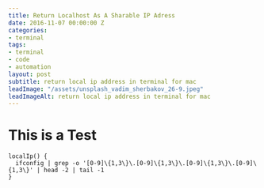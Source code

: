 ```yaml
---
title: Return Localhost As A Sharable IP Adress
date: 2016-11-07 00:00:00 Z
categories:
- terminal
tags:
- terminal
- code
- automation
layout: post
subtitle: return local ip address in terminal for mac
leadImage: "/assets/unsplash_vadim_sherbakov_26-9.jpeg"
leadImageAlt: return local ip address in terminal for mac
---
```


# This is a Test

```
localIp() {
  ifconfig | grep -o '[0-9]\{1,3\}\.[0-9]\{1,3\}\.[0-9]\{1,3\}\.[0-9]\{1,3\}' | head -2 | tail -1
}
```
